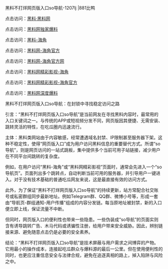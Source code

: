黑料不打烊网页版入口so导航-1207lj |881比鸭

点击访问：<a href="https://heiliaolvzlu3.pages.dev">黑料·黑料网</a>

点击访问：<a href="https://heiliaoyvnrda.pages.dev">黑料网独家爆料</a>

点击访问：<a href="https://heiliao9wsbg3.pages.dev">黑料-海角</a>

点击访问：<a href="https://heiliaoryrhyu.pages.dev">黑料网-海角官方</a>

点击访问：<a href="https://heiliaoxfe5rb.pages.dev">黑料网-海角官方网</a>

点击访问：<a href="https://heiliaox6jgh3.pages.dev">黑料网精彩影视-海角</a>

点击访问：<a href="https://heiliaotlyq53.pages.dev">黑料网精彩影视-海角官方</a>

点击访问：<a href="https://heiliao5s28gk.pages.dev">黑料网深度爆料</a>

黑料不打烊网页版入口so导航：在封锁中寻找稳定访问之路

引言：“黑料不打烊网页版入口so导航”是当前网友在寻找黑料内容时，最常用的入口关键词之一。与传统的APP或短视频分发不同，网页版因其便捷、无需安装、跳转灵活的特性，在吃瓜圈内迅速流行。

主体：黑料类网站由于内容敏感，经常遭遇域名封禁、IP限制甚至服务器下架。这种不稳定性，使得“网页版入口”成为用户访问黑料信息的重要替代方式。所谓“so导航”，则是网页访问的一站式跳板，集中提供多个当前可用子站链接，减少用户在不同平台间跳转的复杂度。

例如，在用户访问“黑料-海角”或“黑料网精彩影视”页面时，通常会先进入一个“so导航页”。页面列出多个跳转点，自动判断当前可用的服务器，并引导用户一键进入。对于没有技术基础的普通吃瓜网友来说，这是最直接有效的访问方式。

此外，为了保证“黑料不打烊网页版入口so导航”的持续更新，站方常配合社交账号或私密群组同步最新地址。例如Telegram群、QQ群、微博小号等，形成一套由“导航页-群组通知-用户传播”组成的内容分发链。每当原地址被封禁，新的入口便立即上线，保证流量不中断。

但同时，网页版入口的便利性也带来一些隐患。一些伪装成“so导航”的页面实则含有诱导跳转广告、木马代码或诱骗性注册，给用户带来安全威胁。因此，辨别链接来源、避免随意点击仍是必要的安全素养。

结论：“黑料不打烊网页版入口so导航”是技术屏蔽与用户需求之间博弈的产物。它用最小的操作成本，连接起吃瓜群众与爆料源的最后一公里。但在使用便利性的同时，也更应注重信息安全与法律合规，避免在追逐真相的路上，掉入陷阱与风险之中。
